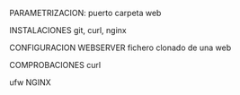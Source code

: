 PARAMETRIZACION:
    puerto
    carpeta web


INSTALACIONES
git, curl, nginx

CONFIGURACION WEBSERVER
fichero
clonado de una web

COMPROBACIONES
curl


ufw NGINX